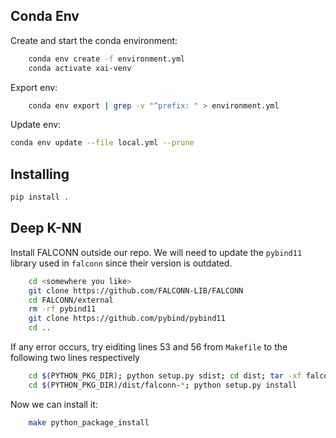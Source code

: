 ## Conda Env

Create and start the conda environment:

```sh
    conda env create -f environment.yml 
    conda activate xai-venv
```

Export env:
```sh
    conda env export | grep -v "^prefix: " > environment.yml
```

Update env:
```sh
conda env update --file local.yml --prune
```
## Installing
```sh
pip install .
```

## Deep K-NN

Install FALCONN outside our repo. We will need to update the `pybind11` library used in `falconn` since their version is outdated.
```sh
    cd <somewhere you like>
    git clone https://github.com/FALCONN-LIB/FALCONN
    cd FALCONN/external
    rm -rf pybind11
    git clone https://github.com/pybind/pybind11
    cd ..
```

If any error occurs, try eiditing lines 53 and 56 from `Makefile` to the following two lines respectively
```sh
	cd $(PYTHON_PKG_DIR); python setup.py sdist; cd dist; tar -xf falconn*.tar.gz; cd falconn-*; python setup.py build
	cd $(PYTHON_PKG_DIR)/dist/falconn-*; python setup.py install
```

Now we can install it:
```sh
    make python_package_install 
```

